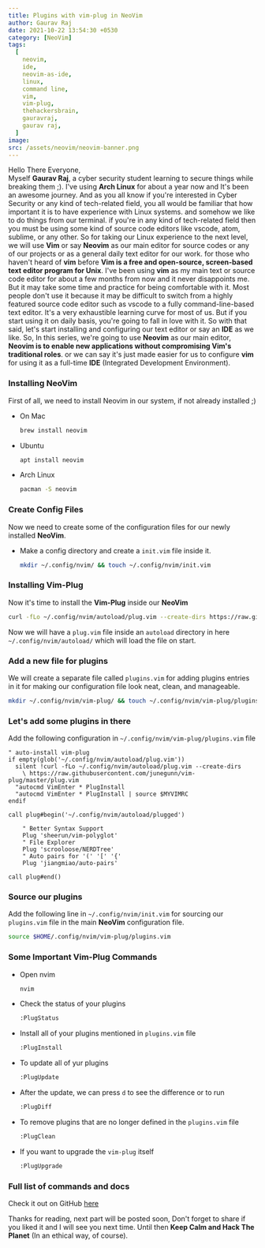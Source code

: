 ```yaml
---
title: Plugins with vim-plug in NeoVim
author: Gaurav Raj
date: 2021-10-22 13:54:30 +0530
category: [NeoVim]
tags:
  [
    neovim,
    ide,
    neovim-as-ide,
    linux,
    command line,
    vim,
    vim-plug,
    thehackersbrain,
    gauravraj,
    gaurav raj,
  ]
image:
src: /assets/neovim/neovim-banner.png
---
```


Hello There Everyone,<br/>
Myself **Gaurav Raj**, a cyber security student learning to secure things while breaking them ;).
I've using **Arch Linux** for about a year now and It's been an awesome journey. And as you all know if you're
interested in Cyber Security or any kind of tech-related field, you all would be familiar that how important it is
to have experience with Linux systems. and somehow we like to do things from our terminal. if you're in any kind of tech-related field then you must be using some kind of source code editors like vscode, atom, sublime, or any other. So for
taking our Linux experience to the next level, we will use **Vim** or say **Neovim** as our main editor for source codes
or any of our projects or as a general daily text editor for our work. for those who haven't heard of **vim** before
**Vim is a free and open-source, screen-based text editor program for Unix**. I've been using **vim** as my main text or
source code editor for about a few months from now and it never disappoints me. But it may take some time and practice
for being comfortable with it. Most people don't use it because it may be difficult to switch from a highly featured source
code editor such as vscode to a fully command-line-based text editor. It's a very exhaustible learning curve for most of us.
But if you start using it on daily basis, you're going to fall in love with it. So with that said, let's start
installing and configuring our text editor or say an **IDE** as we like. So, In this series, we're going to use **Neovim**
as our main editor, **Neovim is to enable new applications without compromising Vim's traditional roles**. or we can say
it's just made easier for us to configure **vim** for using it as a full-time **IDE** (Integrated Development Environment).

### Installing NeoVim

First of all, we need to install Neovim in our system, if not already installed ;)

- On Mac
  ```bash
  brew install neovim
  ```
- Ubuntu
  ```bash
  apt install neovim
  ```
- Arch Linux
  ```bash
  pacman -S neovim
  ```

### Create Config Files

Now we need to create some of the configuration files for our newly installed **NeoVim**.

- Make a config directory and create a `init.vim` file inside it.
  ```bash
  mkdir ~/.config/nvim/ && touch ~/.config/nvim/init.vim
  ```

### Installing Vim-Plug

Now it's time to install the **Vim-Plug** inside our **NeoVim**

```bash
curl -fLo ~/.config/nvim/autoload/plug.vim --create-dirs https://raw.githubusercontent.com/junegunn/vim-plug/master/plug.vim
```

Now we will have a `plug.vim` file inside an `autoload` directory in here `~/.config/nvim/autoload/` which will load the file on start.

### Add a new file for plugins

We will create a separate file called `plugins.vim` for adding plugins entries in it for making our configuration file look neat, clean, and manageable.

```bash
mkdir ~/.config/nvim/vim-plug/ && touch ~/.config/nvim/vim-plug/plugins.vim
```

### Let's add some plugins in there

Add the following configuration in `~/.config/nvim/vim-plug/plugins.vim` file

```vim
" auto-install vim-plug
if empty(glob('~/.config/nvim/autoload/plug.vim'))
  silent !curl -fLo ~/.config/nvim/autoload/plug.vim --create-dirs
    \ https://raw.githubusercontent.com/junegunn/vim-plug/master/plug.vim
  "autocmd VimEnter * PlugInstall
  "autocmd VimEnter * PlugInstall | source $MYVIMRC
endif

call plug#begin('~/.config/nvim/autoload/plugged')

    " Better Syntax Support
    Plug 'sheerun/vim-polyglot'
    " File Explorer
    Plug 'scrooloose/NERDTree'
    " Auto pairs for '(' '[' '{'
    Plug 'jiangmiao/auto-pairs'

call plug#end()
```

### Source our plugins

Add the following line in `~/.config/nvim/init.vim` for sourcing our `plugins.vim` file in the main **NeoVim** configuration file.

```bash
source $HOME/.config/nvim/vim-plug/plugins.vim
```

### Some Important Vim-Plug Commands

- Open nvim
  ```bash
  nvim
  ```
- Check the status of your plugins
  ```bash
  :PlugStatus
  ```
- Install all of your plugins mentioned in `plugins.vim` file
  ```bash
  :PlugInstall
  ```
- To update all of yur plugins
  ```bash
  :PlugUpdate
  ```
- After the update, we can press `d` to see the difference or to run
  ```bash
  :PlugDiff
  ```
- To remove plugins that are no longer defined in the `plugins.vim` file
  ```bash
  :PlugClean
  ```
- If you want to upgrade the `vim-plug` itself
  ```bash
  :PlugUpgrade
  ```

### Full list of commands and docs

Check it out on GitHub [here](https://github.com/junegunn/vim-plug)

Thanks for reading, next part will be posted soon, Don't forget to share if you liked it and I will see you next time. Until
then **Keep Calm and Hack The Planet** (In an ethical way, of course).
